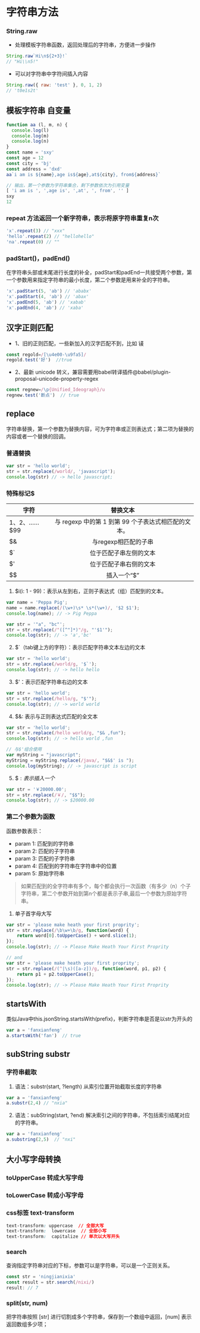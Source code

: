 # 字符串方法

### String.raw 
- 处理模板字符串函数，返回处理后的字符串，方便进一步操作
```js
String.raw`Hi\n${2+3}!`
// "Hi\\n5!"
```
- 可以对字符串中字符间插入内容
```js
String.raw({ raw: 'test' }, 0, 1, 2)
// 't0e1s2t'
```

## 模板字符串 自变量

```js
function aa (l, m, n) {
  console.log(l)
  console.log(m)
  console.log(n)
}
const name = 'sxy'
const age = 12
const city = 'bj'
const address = 'dxd'
aa`i am is ${name},age is${age},at${city}, from${address}`

// 输出，第一个参数为字符串集合，剩下参数依次为引用变量
[ 'i am is ', ',age is', ',at', ', from', '' ]
sxy
12
```

### repeat 方法返回一个新字符串，表示将原字符串重复n次
```js
'x'.repeat(3) // "xxx"
'hello'.repeat(2) // "hellohello"
'na'.repeat(0) // ""
```

### padStart()，padEnd()
在字符串头部或末尾进行长度的补全，padStart和padEnd一共接受两个参数，第一个参数用来指定字符串的最小长度，第二个参数是用来补全的字符串。
```js
'x'.padStart(5, 'ab') // 'ababx'
'x'.padStart(4, 'ab') // 'abax'
'x'.padEnd(5, 'ab') // 'xabab'
'x'.padEnd(4, 'ab') // 'xaba'
```


## 汉字正则匹配
* 1、旧的正则匹配，一些新加入的汉字匹配不到，比如 鿏
```js
const regold=/[\u4e00-\u9fa5]/
regold.test('好')  //true
```
* 2、最新 unicode 转义，兼容需要用babel转译插件@babel/plugin-proposal-unicode-property-regex
```js
const regnew=/\p{Unified_Ideograph}/u
regnew.test('断点')  // true
```

## replace
字符串替换，第一个参数为替换内容，可为字符串或正则表达式；第二项为替换的内容或者一个替换的回调。
### 普通替换
```js
var str = 'hello world';
str = str.replace(/world/, 'javascript');
console.log(str) // -> hello javascript;
```

### 特殊标记$
| 字符          |                      替换文本                       |
| ------------- | :-------------------------------------------------: |
| $1、$2、……$99 | 与 regexp 中的第 1 到第 99 个子表达式相匹配的文本。 |
| $&            |                与regexp相匹配的子串                 |
| $`            |               位于匹配子串左侧的文本                |
| $'            |               位于匹配子串右侧的文本                |
| $$            |                     插入一个“$”                     |

1) $i(i: 1 - 99)：表示从左到右，正则子表达式（组）匹配到的文本。
```js
var name = 'Peppa Pig';
name = name.replace(/(\w+)\s* \s*(\w+)/, '$2 $1');
console.log(name); // -> Pig Peppa
```
```js
var str = '"a", "bc"';
str = str.replace(/"([^"]*)"/g, "'$1'");
console.log(str); // -> 'a','bc'
```
2) $`（tab键上方的字符）：表示匹配字符串文本左边的文本
```js
var str = 'hello world';
str = str.replace(/world/g, '$`');
console.log(str); // -> hello hello 
```
3) $'：表示匹配字符串右边的文本
```js
var str = 'hello world';
str = str.replace(/hello/g, "$'");
console.log(str); // -> world world
```
4) $&: 表示与正则表达式匹配的全文本
```js
var str = 'hello world';
str = str.replace(/hello world/g, "$& ,fun");
console.log(str); // -> hello world ,fun

// 与$'组合使用
var myString = "javascript";
myString = myString.replace(/java/, "$&$' is ");
console.log(myString); // -> javascript is script
```
5) $$: 表示插入一个$
```js
var str = '￥20000.00';
str = str.replace(/￥/, "$$");
console.log(str); // -> $20000.00
```

### 第二个参数为函数
函数参数表示：
- param 1: 匹配到的字符串
- param 2: 匹配的子字符串
- param 3: 匹配的子字符串
- param 4: 匹配到的字符串在字符串中的位置
- param 5: 原始字符串
> 如果匹配到的全字符串有多个，每个都会执行一次函数（有多少（n）个子字符串，第二个参数开始到第n个都是表示子串,最后一个参数为原始字符串。

1) 单子首字母大写
```js
var str = 'please make heath your first proprity';
str = str.replace(/\b\w+\b/g, function(word) {
    return word[0].toUpperCase() + word.slice(1);
});
console.log(str); // -> Please Make Heath Your First Proprity

// and
var str = 'please make heath your first proprity';
str = str.replace(/(^|\s)([a-z])/g, function(word, p1, p2) {
    return p1 + p2.toUpperCase();
});
console.log(str); // -> Please Make Heath Your First Proprity
```

## startsWith
类似Java中this.jsonString.startsWith(prefix)，判断字符串是否是以str为开头的
```js
var a = 'fanxianfeng'
a.startsWith('fan')  // true
```

## subString substr
### 字符串截取
1) 语法：substr(start, ?length) 从索引位置开始截取长度的字符串
```js
var a = 'fanxianfeng'
a.substr(2,4) // "nxia"
```
2) 语法：subString(start, ?end) 解决索引之间的字符串，不包括索引结尾对应的字符串。 
```js
var a = 'fanxianfeng'
a.substring(2,5)  // "nxi"
```

## 大小写字母转换
### toUpperCase 转成大写字母
### toLowerCase 转成小写字母
### css标签 text-transform
 ```css
text-transform: uppercase  // 全部大写
text-transform:  lowercase  // 全部小写
text-transform:  capitalize // 单次以大写开头
 ```

 ### search
 查询指定字符串对应的下标，参数可以是字符串，可以是一个正则关系。
 ```js
const str = 'ningjianixia'
const result = str.search(/nixi/)
result: // 7
 ```

 ### split(str, num)
 把字符串按照 [str] 进行切割成多个字符串，保存到一个数组中返回，[num] 表示返回数组多少项；
 


